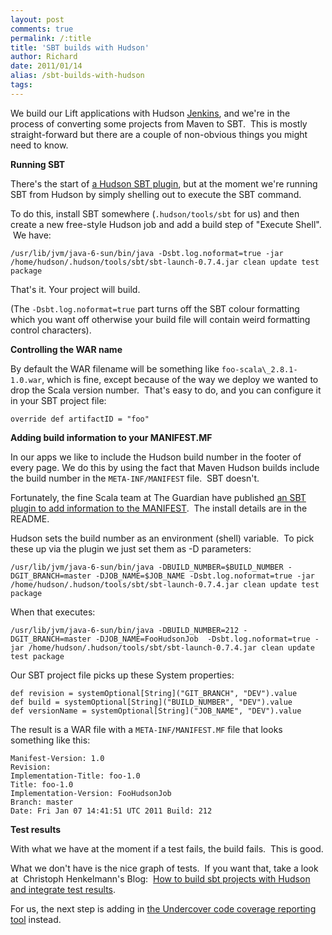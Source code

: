 ```yaml
---
layout: post
comments: true
permalink: /:title
title: 'SBT builds with Hudson'
author: Richard
date: 2011/01/14
alias: /sbt-builds-with-hudson
tags:
---
```


We build our Lift applications with Hudson [Jenkins][], and we're in the
process of converting some projects from Maven to SBT.  This is mostly
straight-forward but there are a couple of non-obvious things you might
need to know.

**Running SBT**

There's the start of [a Hudson SBT plugin][], but at the moment we're
running SBT from Hudson by simply shelling out to execute the SBT
command.

To do this, install SBT somewhere (`.hudson/tools/sbt` for us) and then
create a new free-style Hudson job and add a build step of "Execute
Shell".  We have:

    /usr/lib/jvm/java-6-sun/bin/java -Dsbt.log.noformat=true -jar /home/hudson/.hudson/tools/sbt/sbt-launch-0.7.4.jar clean update test package

That's it. Your project will build.

(The `-Dsbt.log.noformat=true` part turns off the SBT colour formatting
which you want off otherwise your build file will contain weird
formatting control characters).

**Controlling the WAR name**

By default the WAR filename will be something like
`foo-scala\_2.8.1-1.0.war`, which is fine, except because of the way we
deploy we wanted to drop the Scala version number.  That's easy to do,
and you can configure it in your SBT project file:

    override def artifactID = "foo"

**Adding build information to your MANIFEST.MF**

In our apps we like to include the Hudson build number in the footer of
every page. We do this by using the fact that Maven Hudson builds
include the build number in the `META-INF/MANIFEST` file.  SBT doesn't.

Fortunately, the fine Scala team at The Guardian have published [an SBT
plugin to add information to the MANIFEST][].  The install details are
in the README.  

Hudson sets the build number as an environment (shell) variable.  To
pick these up via the plugin we just set them as -D parameters:

    /usr/lib/jvm/java-6-sun/bin/java -DBUILD_NUMBER=$BUILD_NUMBER -DGIT_BRANCH=master -DJOB_NAME=$JOB_NAME -Dsbt.log.noformat=true -jar /home/hudson/.hudson/tools/sbt/sbt-launch-0.7.4.jar clean update test package

When that executes:

    /usr/lib/jvm/java-6-sun/bin/java -DBUILD_NUMBER=212 -DGIT_BRANCH=master -DJOB_NAME=FooHudsonJob  -Dsbt.log.noformat=true -jar /home/hudson/.hudson/tools/sbt/sbt-launch-0.7.4.jar clean update test package

Our SBT project file picks up these System properties:

    def revision = systemOptional[String]("GIT_BRANCH", "DEV").value
    def build = systemOptional[String]("BUILD_NUMBER", "DEV").value
    def versionName = systemOptional[String]("JOB_NAME", "DEV").value

The result is a WAR file with a `META-INF/MANIFEST.MF` file that looks
something like this:

    Manifest-Version: 1.0
    Revision: 
    Implementation-Title: foo-1.0
    Title: foo-1.0
    Implementation-Version: FooHudsonJob
    Branch: master
    Date: Fri Jan 07 14:41:51 UTC 2011 Build: 212

**Test results**

With what we have at the moment if a test fails, the build fails.  This
is good.

What we don't have is the nice graph of tests.  If you want that, take a
look at  Christoph Henkelmann's Blog:  [How to build sbt projects with Hudson and integrate test results][].

For us, the next step is adding in [the Undercover code coverage
reporting tool][] instead. 

  [Jenkins]: http://jenkins-ci.org/
  [a Hudson SBT plugin]: https://github.com/hudson/sbt-plugin
  [an SBT plugin to add information to the MANIFEST]: https://github.com/guardian/sbt-war-manifest-plugin
  [How to build sbt projects with Hudson and integrate test results]: http://henkelmann.eu/2010/11/14/sbt_hudson_with_test_integration
  [the Undercover code coverage reporting tool]: https://github.com/NumberFour/sbt-undercover-plugin
